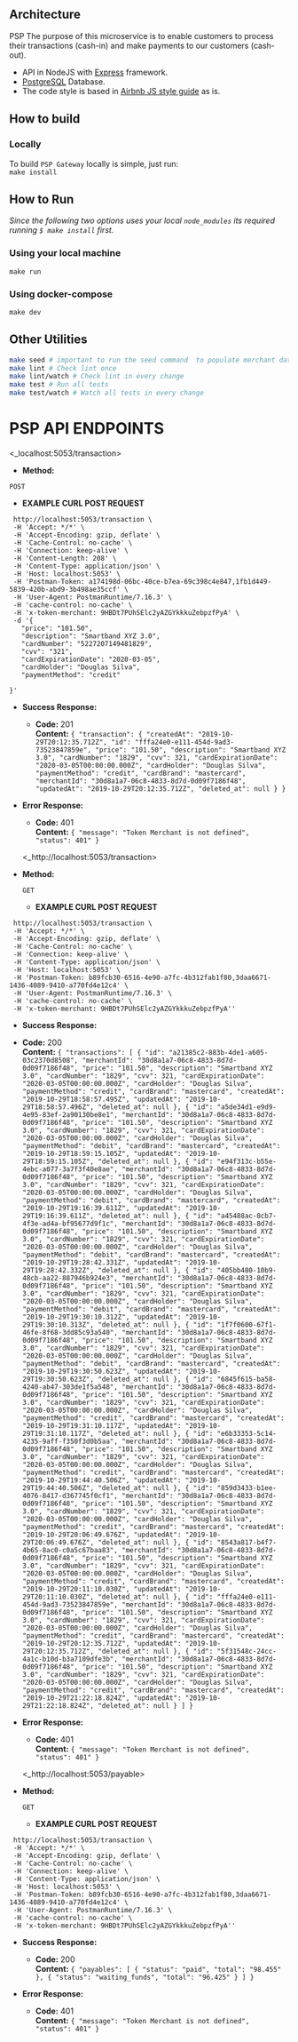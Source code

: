 
## Architecture  

PSP The purpose of this microservice is to enable customers to process their transactions (cash-in) and make payments to our customers (cash-out).

- API in NodeJS with [Express](https://github.com/expressjs/express) framework.
- [PostgreSQL](https://www.postgresql.org/) Database.
- The code style is based in [Airbnb JS style guide](https://github.com/airbnb/javascript) as is.


## How to build  

### Locally

To build `PSP Gateway` locally is simple, just run:  
```make install```

## How to Run

_Since the following two options uses your local `node_modules` its required running ```$ make install``` first._

### Using your local machine

```make run```

### Using docker-compose

```make dev```

## Other Utilities

```bash
make seed # important to run the seed command  to populate merchant data
make lint # Check lint once
make lint/watch # Check lint in every change
make test # Run all tests
make test/watch # Watch all tests in every change
```

# PSP API ENDPOINTS

  <_localhost:5053/transaction>

  * **Method:**

   `POST`

  * **EXAMPLE CURL POST REQUEST**

 ```curl -X POST \
  http://localhost:5053/transaction \
  -H 'Accept: */*' \
  -H 'Accept-Encoding: gzip, deflate' \
  -H 'Cache-Control: no-cache' \
  -H 'Connection: keep-alive' \
  -H 'Content-Length: 208' \
  -H 'Content-Type: application/json' \
  -H 'Host: localhost:5053' \
  -H 'Postman-Token: a174198d-06bc-40ce-b7ea-69c398c4e847,1fb1d449-5839-420b-abd9-3b498ae35ccf' \
  -H 'User-Agent: PostmanRuntime/7.16.3' \
  -H 'cache-control: no-cache' \
  -H 'x-token-merchant: 9HBDt7PUhSElc2yAZGYkkkuZebpzfPyA' \
  -d '{
	"price": "101.50",
	"description": "Smartband XYZ 3.0",
	"cardNumber": "5227207149481829",
	"cvv": "321",
	"cardExpirationDate": "2020-03-05",
	"cardHolder": "Douglas Silva",
	"paymentMethod": "credit"
	
}'
```
* **Success Response:**

  * **Code:** 201 <br />
    **Content:** `{
    "transaction": {
        "createdAt": "2019-10-29T20:12:35.712Z",
        "id": "fffa24e0-e111-454d-9ad3-73523847859e",
        "price": "101.50",
        "description": "Smartband XYZ 3.0",
        "cardNumber": "1829",
        "cvv": 321,
        "cardExpirationDate": "2020-03-05T00:00:00.000Z",
        "cardHolder": "Douglas Silva",
        "paymentMethod": "credit",
        "cardBrand": "mastercard",
        "merchantId": "30d8a1a7-06c8-4833-8d7d-0d09f7186f48",
        "updatedAt": "2019-10-29T20:12:35.712Z",
        "deleted_at": null
    }
}`
 
* **Error Response:**

  * **Code:** 401 <br />
    **Content:** `{
    "message": "Token Merchant is not defined",
    "status": 401"
}`

  <_http://localhost:5053/transaction>


* **Method:**

   `GET`

    * **EXAMPLE CURL POST REQUEST**

 ```curl -X GET \
  http://localhost:5053/transaction \
  -H 'Accept: */*' \
  -H 'Accept-Encoding: gzip, deflate' \
  -H 'Cache-Control: no-cache' \
  -H 'Connection: keep-alive' \
  -H 'Content-Type: application/json' \
  -H 'Host: localhost:5053' \
  -H 'Postman-Token: b89fcb30-6516-4e90-a7fc-4b312fab1f80,3daa6671-1436-4089-9410-a770fd4e12c4' \
  -H 'User-Agent: PostmanRuntime/7.16.3' \
  -H 'cache-control: no-cache' \
  -H 'x-token-merchant: 9HBDt7PUhSElc2yAZGYkkkuZebpzfPyA''
```

   

   * **Success Response:**

  * **Code:** 200 <br />
    **Content:** `{
    "transactions": [
        {
            "id": "a21385c2-883b-4de1-a605-03c2370d8508",
            "merchantId": "30d8a1a7-06c8-4833-8d7d-0d09f7186f48",
            "price": "101.50",
            "description": "Smartband XYZ 3.0",
            "cardNumber": "1829",
            "cvv": 321,
            "cardExpirationDate": "2020-03-05T00:00:00.000Z",
            "cardHolder": "Douglas Silva",
            "paymentMethod": "credit",
            "cardBrand": "mastercard",
            "createdAt": "2019-10-29T18:58:57.495Z",
            "updatedAt": "2019-10-29T18:58:57.496Z",
            "deleted_at": null
        },
        {
            "id": "a5de34d1-e9d9-4e95-83ef-2a90130be8e1",
            "merchantId": "30d8a1a7-06c8-4833-8d7d-0d09f7186f48",
            "price": "101.50",
            "description": "Smartband XYZ 3.0",
            "cardNumber": "1829",
            "cvv": 321,
            "cardExpirationDate": "2020-03-05T00:00:00.000Z",
            "cardHolder": "Douglas Silva",
            "paymentMethod": "debit",
            "cardBrand": "mastercard",
            "createdAt": "2019-10-29T18:59:15.105Z",
            "updatedAt": "2019-10-29T18:59:15.105Z",
            "deleted_at": null
        },
        {
            "id": "e94f313c-b55e-4ebc-a077-3a7f3f40e8ae",
            "merchantId": "30d8a1a7-06c8-4833-8d7d-0d09f7186f48",
            "price": "101.50",
            "description": "Smartband XYZ 3.0",
            "cardNumber": "1829",
            "cvv": 321,
            "cardExpirationDate": "2020-03-05T00:00:00.000Z",
            "cardHolder": "Douglas Silva",
            "paymentMethod": "debit",
            "cardBrand": "mastercard",
            "createdAt": "2019-10-29T19:16:39.611Z",
            "updatedAt": "2019-10-29T19:16:39.611Z",
            "deleted_at": null
        },
        {
            "id": "a45488ac-0cb7-4f3e-ad4a-bf95677d9f1c",
            "merchantId": "30d8a1a7-06c8-4833-8d7d-0d09f7186f48",
            "price": "101.50",
            "description": "Smartband XYZ 3.0",
            "cardNumber": "1829",
            "cvv": 321,
            "cardExpirationDate": "2020-03-05T00:00:00.000Z",
            "cardHolder": "Douglas Silva",
            "paymentMethod": "debit",
            "cardBrand": "mastercard",
            "createdAt": "2019-10-29T19:28:42.331Z",
            "updatedAt": "2019-10-29T19:28:42.332Z",
            "deleted_at": null
        },
        {
            "id": "405bb480-10b9-48cb-aa22-887946b924e3",
            "merchantId": "30d8a1a7-06c8-4833-8d7d-0d09f7186f48",
            "price": "101.50",
            "description": "Smartband XYZ 3.0",
            "cardNumber": "1829",
            "cvv": 321,
            "cardExpirationDate": "2020-03-05T00:00:00.000Z",
            "cardHolder": "Douglas Silva",
            "paymentMethod": "debit",
            "cardBrand": "mastercard",
            "createdAt": "2019-10-29T19:30:10.312Z",
            "updatedAt": "2019-10-29T19:30:10.313Z",
            "deleted_at": null
        },
        {
            "id": "1f7f0600-67f1-46fe-8f68-3dd85c93a540",
            "merchantId": "30d8a1a7-06c8-4833-8d7d-0d09f7186f48",
            "price": "101.50",
            "description": "Smartband XYZ 3.0",
            "cardNumber": "1829",
            "cvv": 321,
            "cardExpirationDate": "2020-03-05T00:00:00.000Z",
            "cardHolder": "Douglas Silva",
            "paymentMethod": "debit",
            "cardBrand": "mastercard",
            "createdAt": "2019-10-29T19:30:50.623Z",
            "updatedAt": "2019-10-29T19:30:50.623Z",
            "deleted_at": null
        },
        {
            "id": "6845f615-ba58-4240-ab47-303de1f5a548",
            "merchantId": "30d8a1a7-06c8-4833-8d7d-0d09f7186f48",
            "price": "101.50",
            "description": "Smartband XYZ 3.0",
            "cardNumber": "1829",
            "cvv": 321,
            "cardExpirationDate": "2020-03-05T00:00:00.000Z",
            "cardHolder": "Douglas Silva",
            "paymentMethod": "credit",
            "cardBrand": "mastercard",
            "createdAt": "2019-10-29T19:31:10.117Z",
            "updatedAt": "2019-10-29T19:31:10.117Z",
            "deleted_at": null
        },
        {
            "id": "e6b33353-5c14-4235-9aff-f350f3d0b5aa",
            "merchantId": "30d8a1a7-06c8-4833-8d7d-0d09f7186f48",
            "price": "101.50",
            "description": "Smartband XYZ 3.0",
            "cardNumber": "1829",
            "cvv": 321,
            "cardExpirationDate": "2020-03-05T00:00:00.000Z",
            "cardHolder": "Douglas Silva",
            "paymentMethod": "credit",
            "cardBrand": "mastercard",
            "createdAt": "2019-10-29T19:44:40.506Z",
            "updatedAt": "2019-10-29T19:44:40.506Z",
            "deleted_at": null
        },
        {
            "id": "859d3433-b1ee-4076-8417-d367745f0cf1",
            "merchantId": "30d8a1a7-06c8-4833-8d7d-0d09f7186f48",
            "price": "101.50",
            "description": "Smartband XYZ 3.0",
            "cardNumber": "1829",
            "cvv": 321,
            "cardExpirationDate": "2020-03-05T00:00:00.000Z",
            "cardHolder": "Douglas Silva",
            "paymentMethod": "credit",
            "cardBrand": "mastercard",
            "createdAt": "2019-10-29T20:06:49.676Z",
            "updatedAt": "2019-10-29T20:06:49.676Z",
            "deleted_at": null
        },
        {
            "id": "8543a817-b4f7-4b65-8ac0-c0a5c67baa83",
            "merchantId": "30d8a1a7-06c8-4833-8d7d-0d09f7186f48",
            "price": "101.50",
            "description": "Smartband XYZ 3.0",
            "cardNumber": "1829",
            "cvv": 321,
            "cardExpirationDate": "2020-03-05T00:00:00.000Z",
            "cardHolder": "Douglas Silva",
            "paymentMethod": "credit",
            "cardBrand": "mastercard",
            "createdAt": "2019-10-29T20:11:10.030Z",
            "updatedAt": "2019-10-29T20:11:10.030Z",
            "deleted_at": null
        },
        {
            "id": "fffa24e0-e111-454d-9ad3-73523847859e",
            "merchantId": "30d8a1a7-06c8-4833-8d7d-0d09f7186f48",
            "price": "101.50",
            "description": "Smartband XYZ 3.0",
            "cardNumber": "1829",
            "cvv": 321,
            "cardExpirationDate": "2020-03-05T00:00:00.000Z",
            "cardHolder": "Douglas Silva",
            "paymentMethod": "credit",
            "cardBrand": "mastercard",
            "createdAt": "2019-10-29T20:12:35.712Z",
            "updatedAt": "2019-10-29T20:12:35.712Z",
            "deleted_at": null
        },
        {
            "id": "5f31548c-24cc-4a1c-b10d-b3a7109dfe3b",
            "merchantId": "30d8a1a7-06c8-4833-8d7d-0d09f7186f48",
            "price": "101.50",
            "description": "Smartband XYZ 3.0",
            "cardNumber": "1829",
            "cvv": 321,
            "cardExpirationDate": "2020-03-05T00:00:00.000Z",
            "cardHolder": "Douglas Silva",
            "paymentMethod": "credit",
            "cardBrand": "mastercard",
            "createdAt": "2019-10-29T21:22:18.824Z",
            "updatedAt": "2019-10-29T21:22:18.824Z",
            "deleted_at": null
        }
    ]
}`
 
* **Error Response:**

  * **Code:** 401 <br />
    **Content:** `{
    "message": "Token Merchant is not defined",
    "status": 401"
}`


  <_http://localhost:5053/payable>

* **Method:**

   `GET`

    * **EXAMPLE CURL POST REQUEST**

 ```curl -X GET \
  http://localhost:5053/transaction \
  -H 'Accept: */*' \
  -H 'Accept-Encoding: gzip, deflate' \
  -H 'Cache-Control: no-cache' \
  -H 'Connection: keep-alive' \
  -H 'Content-Type: application/json' \
  -H 'Host: localhost:5053' \
  -H 'Postman-Token: b89fcb30-6516-4e90-a7fc-4b312fab1f80,3daa6671-1436-4089-9410-a770fd4e12c4' \
  -H 'User-Agent: PostmanRuntime/7.16.3' \
  -H 'cache-control: no-cache' \
  -H 'x-token-merchant: 9HBDt7PUhSElc2yAZGYkkkuZebpzfPyA''
```

* **Success Response:**

  * **Code:** 200 <br />
    **Content:** `{
    "payables": [
        {
            "status": "paid",
            "total": "98.455"
        },
        {
            "status": "waiting_funds",
            "total": "96.425"
        }
    ]
}`
 
* **Error Response:**

  * **Code:** 401 <br />
    **Content:** `{
    "message": "Token Merchant is not defined",
    "status": 401"
}`

